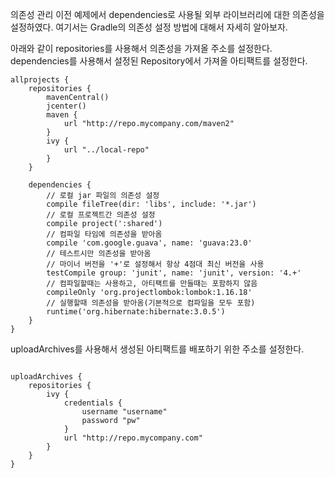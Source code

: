 의존성 관리
이전 예제에서 dependencies로 사용될 외부 라이브러리에 대한 의존성을 설정하였다. 여기서는 Gradle의 의존성 설정 방법에 대해서 자세히 알아보자.

아래와 같이 repositories를 사용해서 의존성을 가져올 주소를 설정한다. dependencies를 사용해서 설정된 Repository에서 가져올 아티팩트를 설정한다.

```
allprojects {
    repositories {
        mavenCentral()
        jcenter()
        maven {
            url "http://repo.mycompany.com/maven2"
        }
        ivy {
            url "../local-repo"
        }
    }
    
    dependencies {
        // 로컬 jar 파일의 의존성 설정
        compile fileTree(dir: 'libs', include: '*.jar')
        // 로컬 프로젝트간 의존성 설정
        compile project(':shared')
        // 컴파일 타임에 의존성을 받아옴 
        compile 'com.google.guava', name: 'guava:23.0'
        // 테스트시만 의존성을 받아옴 
        // 마이너 버전을 '+'로 설정해서 항상 4점대 최신 버전을 사용
        testCompile group: 'junit', name: 'junit', version: '4.+'
        // 컴파일할때는 사용하고, 아티팩트를 만들때는 포함하지 않음
        compileOnly 'org.projectlombok:lombok:1.16.18'
        // 실행할때 의존성을 받아옴(기본적으로 컴파일을 모두 포함)
        runtime('org.hibernate:hibernate:3.0.5')
    }
}

```



uploadArchives를 사용해서 생성된 아티팩트를 배포하기 위한 주소를 설정한다.

```

uploadArchives {
    repositories {
        ivy {
            credentials {
                username "username"
                password "pw"
            }
            url "http://repo.mycompany.com"
        }
    }
}

```

